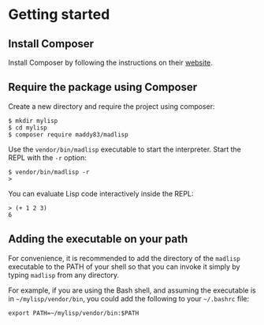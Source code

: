 # Getting started

## Install Composer

Install Composer by following the instructions on their [website](https://getcomposer.org/).

## Require the package using Composer

Create a new directory and require the project using composer:

```text
$ mkdir mylisp
$ cd mylisp
$ composer require maddy83/madlisp
```

Use the `vendor/bin/madlisp` executable to start the interpreter. Start the REPL with the `-r` option:

```text
$ vendor/bin/madlisp -r
>
```

You can evaluate Lisp code interactively inside the REPL:

```text
> (+ 1 2 3)
6
```

## Adding the executable on your path

For convenience, it is recommended to add the directory of the `madlisp` executable to the PATH of your shell so that you can invoke it simply by typing `madlisp` from any directory.

For example, if you are using the Bash shell, and assuming the executable is in `~/mylisp/vendor/bin`, you could add the following to your `~/.bashrc` file:

```text
export PATH=~/mylisp/vendor/bin:$PATH
```
